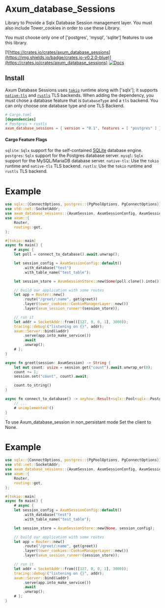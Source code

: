 # Axum_database_Sessions

Library to Provide a Sqlx Database Session management layer. You must also include Tower_cookies in order to use these Library.

You must choose only one of ['postgres', 'mysql', 'sqlite'] features to use this library.

[![https://crates.io/crates/axum_database_sessions](https://img.shields.io/badge/crates.io-v0.2.0-blue)](https://crates.io/crates/axum_database_sessions)
[![Docs](https://docs.rs/axum_database_sessions/badge.svg)](https://docs.rs/axum_database_sessions)

## Install

Axum Database Sessions uses [`tokio`] runtime along with ['sqlx']; it supports [`native-tls`] and [`rustls`] TLS backends. When adding the dependency, you must chose a database feature that is `DatabaseType` and a `tls` backend. You can only choose one database type and one TLS Backend.

[`tokio`]: https://github.com/tokio-rs/tokio
[`native-tls`]: https://crates.io/crates/native-tls
[`rustls`]: https://crates.io/crates/rustls
[`sqlx`]: https://crates.io/crates/sqlx

```toml
# Cargo.toml
[dependencies]
# Postgres + rustls
axum_database_sessions = { version = "0.1", features = [ "postgres" ] }
```
#### Cargo Feature Flags
`sqlite`: `Sqlx` support for the self-contained [SQLite](https://sqlite.org/) database engine.
`postgres`: `Sqlx` support for the Postgres database server.
`mysql`: `Sqlx` support for the MySQL/MariaDB database server.
`native-tls`: Use the `tokio` runtime and `native-tls` TLS backend.
`rustls`: Use the `tokio` runtime and `rustls` TLS backend.

# Example

```rust
use sqlx::{ConnectOptions, postgres::{PgPoolOptions, PgConnectOptions}};
use std::net::SocketAddr;
use axum_database_sessions::{AxumSession, AxumSessionConfig, AxumSessionStore, axum_session_runner};
use axum::{
    Router,
    routing::get,
};

#[tokio::main]
async fn main() {
    # async {
    let poll = connect_to_database().await.unwrap();

    let session_config = AxumSessionConfig::default()
        .with_database("test")
        .with_table_name("test_table");

    let session_store = AxumSessionStore::new(Some(poll.clone().into()), session_config);

    // build our application with some routes
    let app = Router::new()
        .route("/greet/:name", get(greet))
        .layer(tower_cookies::CookieManagerLayer::new())
        .layer(axum_session_runner!(session_store));

    // run it
    let addr = SocketAddr::from(([127, 0, 0, 1], 3000));
    tracing::debug!("listening on {}", addr);
    axum::Server::bind(&addr)
        .serve(app.into_make_service())
        .await
        .unwrap();
    # };
}

async fn greet(session: AxumSession) -> String {
    let mut count: usize = session.get("count").await.unwrap_or(0);
    count += 1;
    session.set("count", count).await;

    count.to_string()
}

async fn connect_to_database() -> anyhow::Result<sqlx::Pool<sqlx::Postgres>> {
    // ...
    # unimplemented!()
}
```

To use Axum_database_session in non_persistant mode Set the client to None.
# Example

```rust
use sqlx::{ConnectOptions, postgres::{PgPoolOptions, PgConnectOptions}};
use std::net::SocketAddr;
use axum_database_sessions::{AxumSession, AxumSessionConfig, AxumSessionStore, axum_session_runner};
use axum::{
    Router,
    routing::get,
};

#[tokio::main]
async fn main() {
    # async {
    let session_config = AxumSessionConfig::default()
        .with_database("test")
        .with_table_name("test_table");

    let session_store = AxumSessionStore::new(None, session_config);

    // build our application with some routes
    let app = Router::new()
        .route("/greet/:name", get(greet))
        .layer(tower_cookies::CookieManagerLayer::new())
        .layer(axum_session_runner!(session_store));

    // run it
    let addr = SocketAddr::from(([127, 0, 0, 1], 3000));
    tracing::debug!("listening on {}", addr);
    axum::Server::bind(&addr)
        .serve(app.into_make_service())
        .await
        .unwrap();
    # };
}
```
